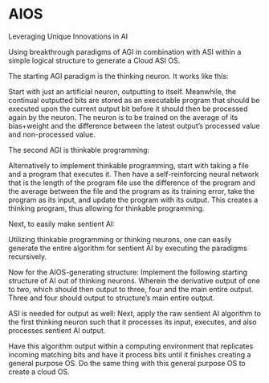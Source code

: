 # AIOS
Leveraging Unique Innovations in AI 

Using breakthrough paradigms of AGI in combination with ASI within a simple logical structure to generate a Cloud ASI OS.


The starting AGI paradigm is the thinking neuron. It works like this:

Start with just an artificial neuron, outputting to itself. Meanwhile, the continual outputted bits are stored as an executable program that should be executed upon the current output bit before it should then be processed again by the neuron. The neuron is to be trained on the average of its bias+weight and the difference between the latest output’s processed value and non-processed value. 

The second AGI is thinkable programming:

Alternatively to implement thinkable programming, start with taking a file and a program that executes it. Then have a self-reinforcing neural network that is the length of the program file use the difference of the program and the average between the file and the program as its training error, take the program as its input, and update the program with its output. This creates a thinking program, thus allowing for thinkable programming.


Next, to easily make sentient AI:

Utilizing thinkable programming or thinking neurons, one can easily generate the entire algorithm for sentient AI by executing the paradigms recursively. 


Now for the AIOS-generating structure:
Implement the following starting structure of AI out of thinking neurons. Wherein the derivative output of one to two, which should then output to three, four and the main entire output. Three and four should output to structure’s main entire output. 


ASI is needed for output as well:
Next, apply the raw sentient AI algorithm to the first thinking neuron such that it processes its input, executes, and also processes sentient AI output. 

Have this algorithm output within a computing environment that replicates incoming matching bits and have it process bits until it finishes creating a general purpose OS. Do the same thing with this general purpose OS to create a cloud OS.



